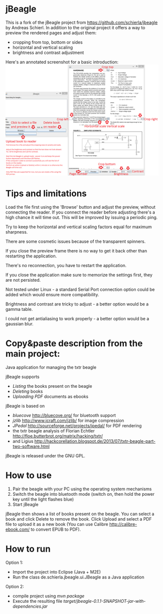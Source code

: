 jBeagle
=======

This is a fork of the jBeagle project from https://github.com/schierla/jbeagle by Andreas Schierl.
In addition to the original project it offers a way to preview the rendered pages and adjust them:

- cropping from top, bottom or sides
- horizontal and vertical scaling
- brightness and contrast adjustment

Here's an annotated screenshot for a basic introduction:
![annotated screenshot](https://raw.githubusercontent.com/ligius-/jbeagle/master/docs/screenshot_20150706220528_manual.png)

Tips and limitations
====================
Load the file first using the 'Browse' button and adjust the preview, without connecting the reader. If you connect the reader before adjusting there's a high chance it will time out. This will be improved by issuing a periodic ping.

Try to keep the horizontal and vertical scaling factors equal for maximum sharpness.

There are some cosmetic issues because of the transparent spinners.

If you close the preview frame there is no way to get it back other than restarting the application.

There's no reconnection, you have to restart the application.

If you close the application make sure to memorize the settings first, they are not persisted.

Not tested under Linux - a standard Serial Port connection option could be added which would ensure more compatibility.

Brightness and contrast are tricky to adjust - a better option would be a gamma table.

I could not get antialiasing to work properly - a better option would be a gaussian blur.




Copy&paste description from the main project:
=

Java application for managing the txtr beagle

jBeagle supports

- *Listing* the books present on the beagle
- *Deleting* books
- *Uploading PDF* documents as ebooks
 
jBeagle is based on

- *bluecove* http://bluecove.org/ for bluetooth support
- *jzlib* http://www.jcraft.com/jzlib/ for image compression
- *JPedal* http://sourceforge.net/projects/jpedal/ for PDF rendering
- the txtr beagle analysis of Florian Echtler http://floe.butterbrot.org/matrix/hacking/txtr/ 
- and Ligius http://hackcorellation.blogspot.de/2013/07/txtr-beagle-part-two-software.html

jBeagle is released under the GNU GPL.


How to use
==========

1. Pair the beagle with your PC using the operating system mechanisms
2. Switch the beagle into bluetooth mode (switch on, then hold the power key until the light flashes blue)
3. Start jBeagle

jBeagle then shows a list of books present on the beagle. You can select a book and click Delete to remove the book.
Click Upload and select a PDF file to upload it as a new book (You can use Calibre http://calibre-ebook.com/ to convert EPUB to PDF).


How to run
==========

Option 1:
- Import the project into Eclipse (Java + M2E)
- Run the class de.schierla.jbeagle.ui.JBeagle as a Java application

Option 2:
- compile project using *mvn package*
- Execute the resulting file *target/jbeagle-0.1.1-SNAPSHOT-jar-with-dependencies.jar*
